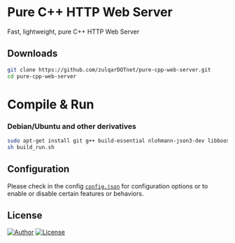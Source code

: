 # Pure C++ HTTP Web Server
Fast, lightweight, pure C++ HTTP Web Server

## Downloads

```bash
git clone https://github.com/zulqarDOTnet/pure-cpp-web-server.git
cd pure-cpp-web-server
```

# Compile & Run

### Debian/Ubuntu and other derivatives
```bash
sudo apt-get install git g++ build-essential nlohmann-json3-dev libboost-all-dev zlib1g-dev zstd brotli
sh build_run.sh
```

## Configuration

Please check in the config [`config.json`](config.json) for configuration options or to enable or disable certain features or behaviors.

## License

[![Author](https://img.shields.io/static/v1?label=author&message=Zulqarnain%20Zafar&color=green)](https://zulqar.net)
[![License](https://img.shields.io/static/v1?label=v3.0&message=GNU%20GENERAL%20PUBLIC%20LICENSE%20&color=red)](license.txt)
